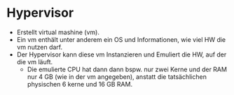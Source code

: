 # **Hypervisor**

- Erstellt virtual mashine (vm).
- Ein vm enthält unter anderem ein OS und Informationen, wie viel HW die vm nutzen darf.
- Der Hypervisor kann diese vm Instanzieren und Emuliert die HW, auf der die vm läuft.
	- Die emulierte CPU hat dann dann bspw. nur zwei Kerne und der RAM nur 4 GB (wie in der vm angegeben), anstatt die tatsächlichen physischen 6 kerne und 16 GB RAM.